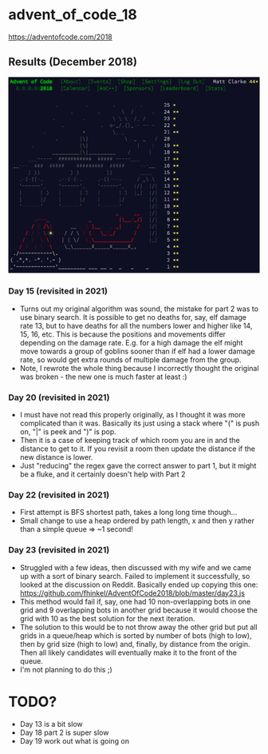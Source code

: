 # advent_of_code_18
https://adventofcode.com/2018

## Results (December 2018)

![alt text](results.png)

### Day 15 (revisited in 2021)
- Turns out my original algorithm was sound, the mistake for part 2 was to use binary search. It is possible to get no deaths
for, say, elf damage rate 13, but to have deaths for all the numbers lower and higher like 14, 15, 16, etc. This is because the
 positions and movements differ depending on the damage rate. E.g. for a high damage the elf might move towards a group of
 goblins sooner than if elf had a lower damage rate, so would get extra rounds of multiple damage from the group.
- Note, I rewrote the whole thing because I incorrectly thought the original was broken - the new one is much faster at least :)

### Day 20 (revisited in 2021)
- I must have not read this properly originally, as I thought it was more complicated than it was. Basically its just using a
stack where "(" is push on, "|" is peek and ")" is pop.
- Then it is a case of keeping track of which room you are in and the distance to get to it. If you revisit a room then update
the distance if the new distance is lower.
- Just "reducing" the regex gave the correct answer to part 1, but it might be a fluke, and it certainly doesn't help with Part 2

### Day 22 (revisited in 2021)
- First attempt is BFS shortest path, takes a long long time though...
- Small change to use a heap ordered by path length, x and then y rather than a simple queue => ~1 second!

### Day 23 (revisited in 2021)
- Struggled with a few ideas, then discussed with my wife and we came up with a sort of binary search. Failed to implement it
successfully, so looked at the discussion on Reddit. Basically ended up copying this one: https://github.com/fhinkel/AdventOfCode2018/blob/master/day23.js
- This method would fail if, say, one had 10 non-overlapping bots in one grid and 9 overlapping bots in another grid because
it would choose the grid with 10 as the best solution for the next iteration.
- The solution to this would be to not throw away the other grid but put all grids in a queue/heap which is sorted by number of bots
(high to low), then by grid size (high to low) and, finally, by distance from the origin. Then all likely candidates will
eventually make it to the front of the queue.
- I'm not planning to do this ;)

# TODO?
- Day 13 is a bit slow
- Day 18 part 2 is super slow
- Day 19 work out what is going on
